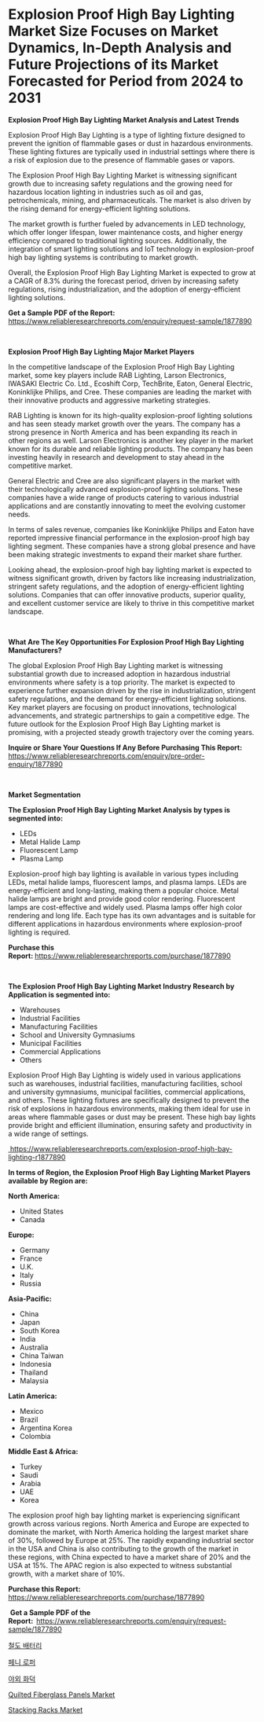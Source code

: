 <p><h1>Explosion Proof High Bay Lighting Market Size Focuses on Market Dynamics, In-Depth Analysis and Future Projections of its Market Forecasted for Period from 2024 to 2031</h1></p><p><strong>Explosion Proof High Bay Lighting Market Analysis and Latest Trends</strong></p>
<p><p>Explosion Proof High Bay Lighting is a type of lighting fixture designed to prevent the ignition of flammable gases or dust in hazardous environments. These lighting fixtures are typically used in industrial settings where there is a risk of explosion due to the presence of flammable gases or vapors.</p><p>The Explosion Proof High Bay Lighting Market is witnessing significant growth due to increasing safety regulations and the growing need for hazardous location lighting in industries such as oil and gas, petrochemicals, mining, and pharmaceuticals. The market is also driven by the rising demand for energy-efficient lighting solutions.</p><p>The market growth is further fueled by advancements in LED technology, which offer longer lifespan, lower maintenance costs, and higher energy efficiency compared to traditional lighting sources. Additionally, the integration of smart lighting solutions and IoT technology in explosion-proof high bay lighting systems is contributing to market growth.</p><p>Overall, the Explosion Proof High Bay Lighting Market is expected to grow at a CAGR of 8.3% during the forecast period, driven by increasing safety regulations, rising industrialization, and the adoption of energy-efficient lighting solutions.</p></p>
<p><strong>Get a Sample PDF of the Report:&nbsp;</strong> <a href="https://www.reliableresearchreports.com/enquiry/request-sample/1877890">https://www.reliableresearchreports.com/enquiry/request-sample/1877890</a></p>
<p>&nbsp;</p>
<p><strong>Explosion Proof High Bay Lighting Major Market Players</strong></p>
<p><p>In the competitive landscape of the Explosion Proof High Bay Lighting market, some key players include RAB Lighting, Larson Electronics, IWASAKI Electric Co. Ltd., Ecoshift Corp, TechBrite, Eaton, General Electric, Koninklijke Philips, and Cree. These companies are leading the market with their innovative products and aggressive marketing strategies.</p><p>RAB Lighting is known for its high-quality explosion-proof lighting solutions and has seen steady market growth over the years. The company has a strong presence in North America and has been expanding its reach in other regions as well. Larson Electronics is another key player in the market known for its durable and reliable lighting products. The company has been investing heavily in research and development to stay ahead in the competitive market.</p><p>General Electric and Cree are also significant players in the market with their technologically advanced explosion-proof lighting solutions. These companies have a wide range of products catering to various industrial applications and are constantly innovating to meet the evolving customer needs.</p><p>In terms of sales revenue, companies like Koninklijke Philips and Eaton have reported impressive financial performance in the explosion-proof high bay lighting segment. These companies have a strong global presence and have been making strategic investments to expand their market share further.</p><p>Looking ahead, the explosion-proof high bay lighting market is expected to witness significant growth, driven by factors like increasing industrialization, stringent safety regulations, and the adoption of energy-efficient lighting solutions. Companies that can offer innovative products, superior quality, and excellent customer service are likely to thrive in this competitive market landscape.</p></p>
<p>&nbsp;</p>
<p><strong>What Are The Key Opportunities For Explosion Proof High Bay Lighting Manufacturers?</strong></p>
<p><p>The global Explosion Proof High Bay Lighting market is witnessing substantial growth due to increased adoption in hazardous industrial environments where safety is a top priority. The market is expected to experience further expansion driven by the rise in industrialization, stringent safety regulations, and the demand for energy-efficient lighting solutions. Key market players are focusing on product innovations, technological advancements, and strategic partnerships to gain a competitive edge. The future outlook for the Explosion Proof High Bay Lighting market is promising, with a projected steady growth trajectory over the coming years.</p></p>
<p><strong>Inquire or Share Your Questions If Any Before Purchasing This Report:</strong> <a href="https://www.reliableresearchreports.com/enquiry/pre-order-enquiry/1877890">https://www.reliableresearchreports.com/enquiry/pre-order-enquiry/1877890</a></p>
<p>&nbsp;</p>
<p><strong>Market Segmentation</strong></p>
<p><strong>The Explosion Proof High Bay Lighting Market Analysis by types is segmented into:</strong></p>
<p><ul><li>LEDs</li><li>Metal Halide Lamp</li><li>Fluorescent Lamp</li><li>Plasma Lamp</li></ul></p>
<p><p>Explosion-proof high bay lighting is available in various types including LEDs, metal halide lamps, fluorescent lamps, and plasma lamps. LEDs are energy-efficient and long-lasting, making them a popular choice. Metal halide lamps are bright and provide good color rendering. Fluorescent lamps are cost-effective and widely used. Plasma lamps offer high color rendering and long life. Each type has its own advantages and is suitable for different applications in hazardous environments where explosion-proof lighting is required.</p></p>
<p><strong>Purchase this Report:&nbsp;</strong><a href="https://www.reliableresearchreports.com/purchase/1877890">https://www.reliableresearchreports.com/purchase/1877890</a></p>
<p>&nbsp;</p>
<p><strong>The Explosion Proof High Bay Lighting Market Industry Research by Application is segmented into:</strong></p>
<p><ul><li>Warehouses</li><li>Industrial Facilities</li><li>Manufacturing Facilities</li><li>School and University Gymnasiums</li><li>Municipal Facilities</li><li>Commercial Applications</li><li>Others</li></ul></p>
<p><p>Explosion Proof High Bay Lighting is widely used in various applications such as warehouses, industrial facilities, manufacturing facilities, school and university gymnasiums, municipal facilities, commercial applications, and others. These lighting fixtures are specifically designed to prevent the risk of explosions in hazardous environments, making them ideal for use in areas where flammable gases or dust may be present. These high bay lights provide bright and efficient illumination, ensuring safety and productivity in a wide range of settings.</p></p>
<p><a href="https://www.reliableresearchreports.com/explosion-proof-high-bay-lighting-r1877890">&nbsp;https://www.reliableresearchreports.com/explosion-proof-high-bay-lighting-r1877890</a></p>
<p><strong>In terms of Region, the Explosion Proof High Bay Lighting Market Players available by Region are:</strong></p>
<p>
    <p> <strong> North America: </strong>
        <ul>
            <li>United States</li>
            <li>Canada</li>
        </ul>
        </p> 
    <p> <strong> Europe: </strong>
        <ul>
            <li>Germany</li>
            <li>France</li>
            <li>U.K.</li>
            <li>Italy</li>
            <li>Russia</li>
        </ul>
        </p> 
    <p> <strong> Asia-Pacific: </strong>
        <ul>
            <li>China</li>
            <li>Japan</li>
            <li>South Korea</li>
            <li>India</li>
            <li>Australia</li>
            <li>China Taiwan</li>
            <li>Indonesia</li>
            <li>Thailand</li>
            <li>Malaysia</li>
        </ul>
        </p> 
    <p> <strong> Latin America: </strong>
        <ul>
            <li>Mexico</li>
            <li>Brazil</li>
            <li>Argentina Korea</li>
            <li>Colombia</li>
        </ul>
        </p> 
    <p> <strong> Middle East & Africa: </strong>
        <ul>
            <li>Turkey</li>
            <li>Saudi</li>
            <li>Arabia</li>
            <li>UAE</li>
            <li>Korea</li>
        </ul>
    </p>
    </p>
<p><p>The explosion proof high bay lighting market is experiencing significant growth across various regions. North America and Europe are expected to dominate the market, with North America holding the largest market share of 30%, followed by Europe at 25%. The rapidly expanding industrial sector in the USA and China is also contributing to the growth of the market in these regions, with China expected to have a market share of 20% and the USA at 15%. The APAC region is also expected to witness substantial growth, with a market share of 10%.</p></p>
<p><strong>Purchase this Report: </strong><a href="https://www.reliableresearchreports.com/purchase/1877890">https://www.reliableresearchreports.com/purchase/1877890</a></p>
<p>&nbsp;<strong>Get a Sample PDF of the Report:&nbsp;&nbsp;</strong><a href="https://www.reliableresearchreports.com/enquiry/request-sample/1877890">https://www.reliableresearchreports.com/enquiry/request-sample/1877890</a></p>
<p><strong></strong></p>
<p><p><a href="https://github.com/Howaoole34545/Market-Research-Report-List-1/blob/main/282041434089.md">철도 배터리</a></p><p><a href="https://medium.com/@morrisassin8795/%ED%8E%98%EB%8B%88-%EB%A1%9C%ED%8D%BC-%EC%8B%9C%EC%9E%A5-%EB%8F%99%ED%96%A5-%EB%B0%8F-%EC%8B%9C%EC%9E%A5-%EB%B6%84%EC%84%9D%EC%9D%80-2024-2031%EB%85%84%EA%B9%8C%EC%A7%80-%EC%98%88%EC%B8%A1%EB%90%A9%EB%8B%88%EB%8B%A4-82efbaef49ae">페니 로퍼</a></p><p><a href="https://medium.com/@jordybecker/%EC%95%BC%EC%99%B8-%ED%99%94%EC%9E%AC-%ED%94%BC%ED%8A%B8-%EC%8B%9C%EC%9E%A5-%EA%B7%9C%EB%AA%A8-%EC%8B%9C%EC%9E%A5-%EC%A0%84%EB%A7%9D-%EB%B0%8F-%EC%8B%9C%EC%9E%A5-%EC%98%88%EC%B8%A1-2024-2031-f7000efaefc0">야외 화덕</a></p><p><a href="https://issuu.com/reportprime-2/docs/quilted-fiberglass-panels-market-size-2030.pptx">Quilted Fiberglass Panels Market</a></p><p><a href="https://github.com/gamblestampleyjenny50m5sl6/Market-Research-Report-List-2/blob/main/stacking-racks-market.md">Stacking Racks Market</a></p></p>